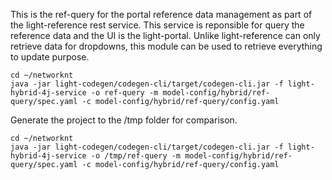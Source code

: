 This is the ref-query for the portal reference data management as part of the light-reference rest service. This service is reponsible for query the reference data and the UI is the light-portal. Unlike light-reference can only retrieve data for dropdowns, this module can be used to retrieve everything to update purpose. 

```
cd ~/networknt
java -jar light-codegen/codegen-cli/target/codegen-cli.jar -f light-hybrid-4j-service -o ref-query -m model-config/hybrid/ref-query/spec.yaml -c model-config/hybrid/ref-query/config.yaml
```

Generate the project to the /tmp folder for comparison. 

```
cd ~/networknt
java -jar light-codegen/codegen-cli/target/codegen-cli.jar -f light-hybrid-4j-service -o /tmp/ref-query -m model-config/hybrid/ref-query/spec.yaml -c model-config/hybrid/ref-query/config.yaml
```
